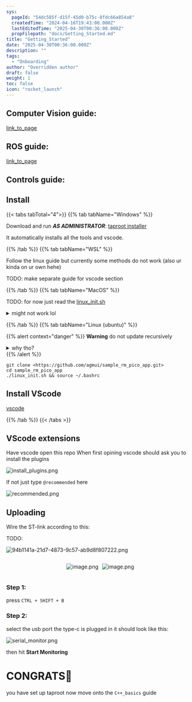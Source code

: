 ```yaml
---
sys:
  pageId: "54dc585f-d15f-45d0-b75c-8fdc66a854a8"
  createdTime: "2024-04-16T19:43:00.000Z"
  lastEditedTime: "2025-04-30T00:36:00.000Z"
  propFilepath: "docs/Getting_Started.md"
title: "Getting_Started"
date: "2025-04-30T00:36:00.000Z"
description: ""
tags:
  - "Onboarding"
author: "Overridden author"
draft: false
weight: 1
toc: false
icon: "rocket_launch"
---
```


## Computer Vision guide:

[link_to_page](86d45bc0-388b-4d26-8848-44f255f73d0e)

## ROS guide:

[link_to_page](3c76c1de-ec8f-46d6-8b0a-294005edc2d5)

## Controls guide:

## Install

{{< tabs tabTotal="4">}}
{{% tab tabName="Windows" %}}

Download and run _**AS ADMINISTRATOR**_: [taproot installer](https://github.com/Thornbots/TeachingFreshies/releases/tag/1.0)

It automatically installs all the tools and vscode.

{{% /tab %}}
{{% tab tabName="WSL" %}}

Follow the linux guide but currently some methods do not work (also ur kinda on ur own hehe)

TODO: make separate guide for vscode section

{{% /tab %}}
{{% tab tabName="MacOS" %}}

TODO: for now just read the [linux_init.sh](https://github.com/agmui/sample_rm_pico_app/blob/main/linux_init.sh)

<details>
<summary>might not work lol</summary>

`brew install libusb pkg-config`

Next install: [vscode](https://code.visualstudio.com/Download)

</details>

{{% /tab %}}
{{% tab tabName="Linux (ubuntu)" %}}

{{% alert context="danger" %}}
**Warning** do not update recursively
<details>
<summary>why tho?</summary>
There are some submodules that may go on for a while (like tinyusb) and I highly
recommend you don't need to get them.
If you want to see what submodules I update just look in `linux_init.sh`
</details>
{{% /alert %}}

```shell
git clone <https://github.com/agmui/sample_rm_pico_app.git>
cd sample_rm_pico_app
./linux_init.sh && source ~/.bashrc
```

## Install VScode

[vscode](https://code.visualstudio.com/Download)

{{% /tab %}}
{{< /tabs >}}

## VScode extensions

Have vscode open this repo
When first opining vscode should ask you to install the plugins

![install_plugins.png](https://prod-files-secure.s3.us-west-2.amazonaws.com/d518164a-d88e-44d1-a4ee-3adb3bd8bce0/89bd30f0-1825-4e77-867b-0a41ce370880/install_plugins.png?X-Amz-Algorithm=AWS4-HMAC-SHA256&X-Amz-Content-Sha256=UNSIGNED-PAYLOAD&X-Amz-Credential=ASIAZI2LB466ZW5LLNY4%2F20250625%2Fus-west-2%2Fs3%2Faws4_request&X-Amz-Date=20250625T024123Z&X-Amz-Expires=3600&X-Amz-Security-Token=IQoJb3JpZ2luX2VjEEIaCXVzLXdlc3QtMiJIMEYCIQCq%2BJvbhxBaGsubSRTtxk1G29XA573swOu9PiXoHGJwmwIhANmc9m8%2BPC5ziJj9drA66i3JP0QNA2lIu%2BHD5zjKvtzXKv8DCDsQABoMNjM3NDIzMTgzODA1Igz3i%2FPoIMRAVFdoAaQq3AMQU3mSLja5XJZUhMAMKZaoMWJ05agQW7uTRCUHjoz2kInUwU9ZtOj6Zr%2BxV7QYTl7mslhHB2DOCr9xkj5ZvoKSyLTRhT4vhOIqX12t%2F9ef0H8tXnam5L2QJs%2BeoKmujmUcogvFD%2BlRLgGs8XJn4YEm1xQ08OJ0jZ48xPZp6BTh2jQbIR5l3odxRNgf%2BUN4awRL6U%2BVeKl7Q13DrpFh7paDUW9wHKtAPwsMPnZeGyYwe1fxE7Eoz8t%2Bpb8jhY3WijspeoKXF2PlcTvedxGUd3jgVUZi7b%2BP7O8%2FhT8v%2BzR54RRc%2BQTpDCTjNG2%2FmTcT%2Fr1MZAPDaVqprlAltAeBIKVjpBLlAOff3%2BDiWLrkKLZB%2FxWQH%2FGa7DhPMa79KQnqgyJxVkn1Gc%2BqrD2feS9TyC3asQWxYd00Hj0XMnkL2oSHMbsUNf9kp%2B%2F4UubTG6YhwPg4ZWSAPIbgFbxehpBNecBMZG2wchFYV%2F%2BxtyBvfbFX9dtdRE27Ff0lftMH%2FfIFHLwke%2BK8OZJJaHApn5VfHb39JHqVlxEOcb0X%2FC%2F7r0WzWuS6EgZ2KF%2Bc5cVB2a1GJ%2FjnbFmteBRdcPeO5epmx0t8b3PpcAoIjt2Dotsb11HSbyToh%2B5jhABwDQquXjDCqu3CBjqkAZRTWY41glqby8oOUJvtO5r2B8be73xcR5wBegZRYWIfJTUQRaENCX7q4GdET8nTC2f2D0v7dDYHojuG9x73nfNQJFZpAd1X3DRmkRIynL%2BXacwE0G7na3bmswp6XdwFtxM4HsDU3MjeeZV68UTWoFYTrSXE9lugyoC69N%2BnJERe4LgyCaSY2jo%2Ffnl6oRk69YFwbYQujU6Zm2xmP44VaI%2BlgZY4&X-Amz-Signature=7bba94084c919dba93119f683ffbc344c50cd7cc0c6fdfbcadaf4024f5116334&X-Amz-SignedHeaders=host&x-amz-checksum-mode=ENABLED&x-id=GetObject)

If not just type `@recommended` here  

![recommended.png](https://prod-files-secure.s3.us-west-2.amazonaws.com/d518164a-d88e-44d1-a4ee-3adb3bd8bce0/61e661e9-5d85-4dfc-be0d-8d2097a5e793/recommended.png?X-Amz-Algorithm=AWS4-HMAC-SHA256&X-Amz-Content-Sha256=UNSIGNED-PAYLOAD&X-Amz-Credential=ASIAZI2LB466ZW5LLNY4%2F20250625%2Fus-west-2%2Fs3%2Faws4_request&X-Amz-Date=20250625T024123Z&X-Amz-Expires=3600&X-Amz-Security-Token=IQoJb3JpZ2luX2VjEEIaCXVzLXdlc3QtMiJIMEYCIQCq%2BJvbhxBaGsubSRTtxk1G29XA573swOu9PiXoHGJwmwIhANmc9m8%2BPC5ziJj9drA66i3JP0QNA2lIu%2BHD5zjKvtzXKv8DCDsQABoMNjM3NDIzMTgzODA1Igz3i%2FPoIMRAVFdoAaQq3AMQU3mSLja5XJZUhMAMKZaoMWJ05agQW7uTRCUHjoz2kInUwU9ZtOj6Zr%2BxV7QYTl7mslhHB2DOCr9xkj5ZvoKSyLTRhT4vhOIqX12t%2F9ef0H8tXnam5L2QJs%2BeoKmujmUcogvFD%2BlRLgGs8XJn4YEm1xQ08OJ0jZ48xPZp6BTh2jQbIR5l3odxRNgf%2BUN4awRL6U%2BVeKl7Q13DrpFh7paDUW9wHKtAPwsMPnZeGyYwe1fxE7Eoz8t%2Bpb8jhY3WijspeoKXF2PlcTvedxGUd3jgVUZi7b%2BP7O8%2FhT8v%2BzR54RRc%2BQTpDCTjNG2%2FmTcT%2Fr1MZAPDaVqprlAltAeBIKVjpBLlAOff3%2BDiWLrkKLZB%2FxWQH%2FGa7DhPMa79KQnqgyJxVkn1Gc%2BqrD2feS9TyC3asQWxYd00Hj0XMnkL2oSHMbsUNf9kp%2B%2F4UubTG6YhwPg4ZWSAPIbgFbxehpBNecBMZG2wchFYV%2F%2BxtyBvfbFX9dtdRE27Ff0lftMH%2FfIFHLwke%2BK8OZJJaHApn5VfHb39JHqVlxEOcb0X%2FC%2F7r0WzWuS6EgZ2KF%2Bc5cVB2a1GJ%2FjnbFmteBRdcPeO5epmx0t8b3PpcAoIjt2Dotsb11HSbyToh%2B5jhABwDQquXjDCqu3CBjqkAZRTWY41glqby8oOUJvtO5r2B8be73xcR5wBegZRYWIfJTUQRaENCX7q4GdET8nTC2f2D0v7dDYHojuG9x73nfNQJFZpAd1X3DRmkRIynL%2BXacwE0G7na3bmswp6XdwFtxM4HsDU3MjeeZV68UTWoFYTrSXE9lugyoC69N%2BnJERe4LgyCaSY2jo%2Ffnl6oRk69YFwbYQujU6Zm2xmP44VaI%2BlgZY4&X-Amz-Signature=2ccd2b8ff7d4e859edbbc3e3599cecb4cb0674487749f18e6325a12b1ef3684e&X-Amz-SignedHeaders=host&x-amz-checksum-mode=ENABLED&x-id=GetObject)

## Uploading

Wire the ST-link according to this:

TODO:

![94b1141a-21d7-4873-9c57-ab9d8f807222.png](https://prod-files-secure.s3.us-west-2.amazonaws.com/d518164a-d88e-44d1-a4ee-3adb3bd8bce0/e5fad17d-ab82-4300-9f4c-505ab4b1202c/94b1141a-21d7-4873-9c57-ab9d8f807222.png?X-Amz-Algorithm=AWS4-HMAC-SHA256&X-Amz-Content-Sha256=UNSIGNED-PAYLOAD&X-Amz-Credential=ASIAZI2LB466ZW5LLNY4%2F20250625%2Fus-west-2%2Fs3%2Faws4_request&X-Amz-Date=20250625T024123Z&X-Amz-Expires=3600&X-Amz-Security-Token=IQoJb3JpZ2luX2VjEEIaCXVzLXdlc3QtMiJIMEYCIQCq%2BJvbhxBaGsubSRTtxk1G29XA573swOu9PiXoHGJwmwIhANmc9m8%2BPC5ziJj9drA66i3JP0QNA2lIu%2BHD5zjKvtzXKv8DCDsQABoMNjM3NDIzMTgzODA1Igz3i%2FPoIMRAVFdoAaQq3AMQU3mSLja5XJZUhMAMKZaoMWJ05agQW7uTRCUHjoz2kInUwU9ZtOj6Zr%2BxV7QYTl7mslhHB2DOCr9xkj5ZvoKSyLTRhT4vhOIqX12t%2F9ef0H8tXnam5L2QJs%2BeoKmujmUcogvFD%2BlRLgGs8XJn4YEm1xQ08OJ0jZ48xPZp6BTh2jQbIR5l3odxRNgf%2BUN4awRL6U%2BVeKl7Q13DrpFh7paDUW9wHKtAPwsMPnZeGyYwe1fxE7Eoz8t%2Bpb8jhY3WijspeoKXF2PlcTvedxGUd3jgVUZi7b%2BP7O8%2FhT8v%2BzR54RRc%2BQTpDCTjNG2%2FmTcT%2Fr1MZAPDaVqprlAltAeBIKVjpBLlAOff3%2BDiWLrkKLZB%2FxWQH%2FGa7DhPMa79KQnqgyJxVkn1Gc%2BqrD2feS9TyC3asQWxYd00Hj0XMnkL2oSHMbsUNf9kp%2B%2F4UubTG6YhwPg4ZWSAPIbgFbxehpBNecBMZG2wchFYV%2F%2BxtyBvfbFX9dtdRE27Ff0lftMH%2FfIFHLwke%2BK8OZJJaHApn5VfHb39JHqVlxEOcb0X%2FC%2F7r0WzWuS6EgZ2KF%2Bc5cVB2a1GJ%2FjnbFmteBRdcPeO5epmx0t8b3PpcAoIjt2Dotsb11HSbyToh%2B5jhABwDQquXjDCqu3CBjqkAZRTWY41glqby8oOUJvtO5r2B8be73xcR5wBegZRYWIfJTUQRaENCX7q4GdET8nTC2f2D0v7dDYHojuG9x73nfNQJFZpAd1X3DRmkRIynL%2BXacwE0G7na3bmswp6XdwFtxM4HsDU3MjeeZV68UTWoFYTrSXE9lugyoC69N%2BnJERe4LgyCaSY2jo%2Ffnl6oRk69YFwbYQujU6Zm2xmP44VaI%2BlgZY4&X-Amz-Signature=b2b8c210dfebd0a40975deab96d24e3078cab07b5c6e7185613d6d9be5c9ff56&X-Amz-SignedHeaders=host&x-amz-checksum-mode=ENABLED&x-id=GetObject)

<div style="display: flex;flex-direction: row; column-gap:10px; max-width: 630px;justify-content: center;">
<div>

![image.png](https://prod-files-secure.s3.us-west-2.amazonaws.com/d518164a-d88e-44d1-a4ee-3adb3bd8bce0/210ecb78-1116-4d7b-b9b7-2292f66fa2c2/image.png?X-Amz-Algorithm=AWS4-HMAC-SHA256&X-Amz-Content-Sha256=UNSIGNED-PAYLOAD&X-Amz-Credential=ASIAZI2LB4662UN7GSNV%2F20250625%2Fus-west-2%2Fs3%2Faws4_request&X-Amz-Date=20250625T024126Z&X-Amz-Expires=3600&X-Amz-Security-Token=IQoJb3JpZ2luX2VjEEEaCXVzLXdlc3QtMiJHMEUCIQDcFMUa%2BflEv0pt5vUp9L1lFXTLjoP1nhzPUPA%2Fu3%2B04QIgO2yIWajdoh3gxH4jbLyuPwtrXP%2B%2FGxXebHVTgQiNtPwq%2FwMIOhAAGgw2Mzc0MjMxODM4MDUiDFRxZA89x%2B%2BPf67BtSrcA27OCPsP4gIm4GQE%2BlDzIgBv4Msi2dl%2FCDjuCpdRqf6t0yaG%2FX872%2FD92fBcvSjRyWBw9hlN0ldNEFs5gKSKqOK4tW%2BF9S2mNIKgMu7suk0oXm9MWbBK80V%2B9ioQV62osMWaR5JoeCJWTVnQquFUCxGKhKQVZU4dl1ZlW1%2Fwwj%2FstVa%2FGHc5k48qqFqlAMsTFBSnhxottH8ood9Z72jRofAbE4cIYu0vvJA0MPrRGnVLC3Paxi4%2F%2FrsJhQW4V7o0%2F%2FPskSfppwFuVB5fJTy5x%2FYG7XQ6mFwn9gkJ76wDtB8rMZL%2B3JzlcFMoWXUDFVsbdQNI1GWaAMo35QvFadTuXG4kiB%2B4huhUQoAgUAa3kaEOMDEHqIO1ebm6loW8wH6Qtw%2BzoQ8hLomC0C0W0FkXh4n5T%2B4JfT%2FF%2BBbpNOmPO%2FacuNJ8RbIdDGKxgIbxWteofLm1ejBGxlz92cXol6v4jYiog2%2BWXvrNprtuHPwghwO8%2Fmj9tJsQVyHrOmEW34A7Ps%2BZN4KcZDS8hsEJz2%2B7Cw1Colr4UblRs8U9ScIF6PC4PYtNnlvTH3ajI57SyjftCL67SPpe9Gq6Wdg4mmwdu4yhuQoRFi4XOPPYKS2yZAFkOB%2BZmCmyx08BJaF3MKiW7cIGOqUBp4yn6RjewduZp0FMIlzdIiSBqmiCDWUFVCJdoevDvBXxtp4vwABlJ2OaLtGSbxzqXeQd%2BB%2B5Hj02LGgsVVFlJb%2Ba1tbwALaA%2BuhcL08CTJQXwwW7zfITkkT8xLCYghJ9WmnA8xmjldTBSqiJ6qo8wSJxyyt%2FJEkvEe10kxazUgSPdlnRve6vEdcsI5uv0RwW3Mo%2FDGAb4gaW0uOiUSo7Iz00yXiF&X-Amz-Signature=d60ac0f371c2c76bf3c4ba27ea57cc546d72731b839e5a8c2280687d59dfa772&X-Amz-SignedHeaders=host&x-amz-checksum-mode=ENABLED&x-id=GetObject)

</div>
<div>

![image.png](https://prod-files-secure.s3.us-west-2.amazonaws.com/d518164a-d88e-44d1-a4ee-3adb3bd8bce0/33a0fd0f-8ca6-4a86-8e09-26e95ded1fff/image.png?X-Amz-Algorithm=AWS4-HMAC-SHA256&X-Amz-Content-Sha256=UNSIGNED-PAYLOAD&X-Amz-Credential=ASIAZI2LB4662CJ3J4SV%2F20250625%2Fus-west-2%2Fs3%2Faws4_request&X-Amz-Date=20250625T024126Z&X-Amz-Expires=3600&X-Amz-Security-Token=IQoJb3JpZ2luX2VjEEMaCXVzLXdlc3QtMiJIMEYCIQCrF9yJRqNkcrOfTJf974o7SdwHVMmXd5Vg1rB60MwLTwIhAN26YSldUqguot%2FUNu6l%2FKEiQ9nAMVpr9ZFmZo40OJC1Kv8DCDwQABoMNjM3NDIzMTgzODA1IgwHI62VO9NtaJM%2BkWMq3APp3GurXRyNltOmIJWvSxw%2B1FANp5n9o1as6A1q4dgiNitBpA7fBi4kZ5URtx9AxymC%2Blo5fnAwu4zcmObuSvA56YSbkwHwSh2GgkpIzGguykKC9wP4x4%2FfHoZbccENgYbfoZcmox9obmo%2Fn%2Bu593rkBYgvhha1DP3j3KBsvFgBWt5%2BbHLc0LIY%2FlFS3kFC4sX6fPWgnoHpxlkIoXDI26ga3pu9zi9uBdAadc0FGDXHwu6VhC6ubdwGubxJzjLXpmStcOM6Wq2LT9bgbUGPmEnScEY9ySoAssp5dOUelzQSXntzqJ7aasG1fjgAk4wKWyVBkvmcHaFEcE4Q0i6jXuZU2kaELWaYdp7XtJew9%2F1OIyLh3TAyIg1O62D%2FTZ75GVJpMVW55Elh4veZnzwjgOQH%2Bv7eJf%2BGt65DuAYLpu%2BDIt7sLmzL%2F7X6U%2BSpC4yFEbljFxHc5bV3mcnDrlCtXDJD04TJEschrM8gkBEkhTjCzkbxu9mYg4X1chGPC3guLoATJHWpHfvt3z7QGE2Hxdw8PTW9jI%2BPVkRDLUAyu0ZgjHDnx9H970o%2FzX1%2FZqmfrx%2BW8mkhdWKdBXLo1c8DwN%2FJmAklv4m%2FZCHZqA9zapAhvol7TC%2Bh26%2F%2FujTZrjClwu3CBjqkAXPDNIOkXW%2FsZZ5sKFjV24kw59bc5JA%2Bh3fuAWjKT2BTucOVPeYJ0%2BgHTC7FqQmgIn3SR2s3G%2FeQmOBF%2FkmNH2MWJ6PnoRMhOdMVugNtTDz20YqK%2FEVXVOQHKy4X0r6kxLh5j24GyjdO0CzMret%2BqfdKfRBqjoEgjC9BBNhPImXzuqOQt%2FkEBidzir2kw8Qbr62sLpGZwHfRUzxbe4esw%2FhR3z2q&X-Amz-Signature=808ea95dcce0cb564af2a5d98190111c348782781951756abfeab6faad00e3a7&X-Amz-SignedHeaders=host&x-amz-checksum-mode=ENABLED&x-id=GetObject)

</div>
</div>

### Step 1:

press `CTRL + SHIFT + B`

### Step 2:

select the usb port the type-c is plugged in it should look like this:

![serial_monitor.png](https://prod-files-secure.s3.us-west-2.amazonaws.com/d518164a-d88e-44d1-a4ee-3adb3bd8bce0/f03f4774-05d4-4393-b6a0-d5efb6d315ab/serial_monitor.png?X-Amz-Algorithm=AWS4-HMAC-SHA256&X-Amz-Content-Sha256=UNSIGNED-PAYLOAD&X-Amz-Credential=ASIAZI2LB466ZW5LLNY4%2F20250625%2Fus-west-2%2Fs3%2Faws4_request&X-Amz-Date=20250625T024123Z&X-Amz-Expires=3600&X-Amz-Security-Token=IQoJb3JpZ2luX2VjEEIaCXVzLXdlc3QtMiJIMEYCIQCq%2BJvbhxBaGsubSRTtxk1G29XA573swOu9PiXoHGJwmwIhANmc9m8%2BPC5ziJj9drA66i3JP0QNA2lIu%2BHD5zjKvtzXKv8DCDsQABoMNjM3NDIzMTgzODA1Igz3i%2FPoIMRAVFdoAaQq3AMQU3mSLja5XJZUhMAMKZaoMWJ05agQW7uTRCUHjoz2kInUwU9ZtOj6Zr%2BxV7QYTl7mslhHB2DOCr9xkj5ZvoKSyLTRhT4vhOIqX12t%2F9ef0H8tXnam5L2QJs%2BeoKmujmUcogvFD%2BlRLgGs8XJn4YEm1xQ08OJ0jZ48xPZp6BTh2jQbIR5l3odxRNgf%2BUN4awRL6U%2BVeKl7Q13DrpFh7paDUW9wHKtAPwsMPnZeGyYwe1fxE7Eoz8t%2Bpb8jhY3WijspeoKXF2PlcTvedxGUd3jgVUZi7b%2BP7O8%2FhT8v%2BzR54RRc%2BQTpDCTjNG2%2FmTcT%2Fr1MZAPDaVqprlAltAeBIKVjpBLlAOff3%2BDiWLrkKLZB%2FxWQH%2FGa7DhPMa79KQnqgyJxVkn1Gc%2BqrD2feS9TyC3asQWxYd00Hj0XMnkL2oSHMbsUNf9kp%2B%2F4UubTG6YhwPg4ZWSAPIbgFbxehpBNecBMZG2wchFYV%2F%2BxtyBvfbFX9dtdRE27Ff0lftMH%2FfIFHLwke%2BK8OZJJaHApn5VfHb39JHqVlxEOcb0X%2FC%2F7r0WzWuS6EgZ2KF%2Bc5cVB2a1GJ%2FjnbFmteBRdcPeO5epmx0t8b3PpcAoIjt2Dotsb11HSbyToh%2B5jhABwDQquXjDCqu3CBjqkAZRTWY41glqby8oOUJvtO5r2B8be73xcR5wBegZRYWIfJTUQRaENCX7q4GdET8nTC2f2D0v7dDYHojuG9x73nfNQJFZpAd1X3DRmkRIynL%2BXacwE0G7na3bmswp6XdwFtxM4HsDU3MjeeZV68UTWoFYTrSXE9lugyoC69N%2BnJERe4LgyCaSY2jo%2Ffnl6oRk69YFwbYQujU6Zm2xmP44VaI%2BlgZY4&X-Amz-Signature=28250a5708a797607e1b2e88a3c316336749522d69760391be5df7bf2b9a0633&X-Amz-SignedHeaders=host&x-amz-checksum-mode=ENABLED&x-id=GetObject)

then hit **Start Monitoring**

# CONGRATS🎉

you have set up taproot now move onto the `C++_basics` guide
